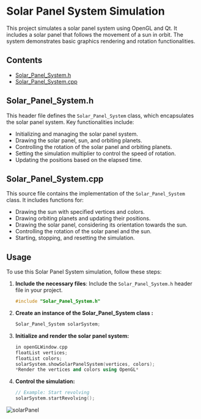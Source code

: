 # Solar Panel System Simulation

This project simulates a solar panel system using OpenGL and Qt. It includes a solar panel that follows the movement of a sun in orbit. The system demonstrates basic graphics rendering and rotation functionalities.

## Contents

- [Solar_Panel_System.h](#solar_panel_systemh)
- [Solar_Panel_System.cpp](#solar_panel_systemcpp)

## Solar_Panel_System.h

This header file defines the `Solar_Panel_System` class, which encapsulates the solar panel system. Key functionalities include:

- Initializing and managing the solar panel system.
- Drawing the solar panel, sun, and orbiting planets.
- Controlling the rotation of the solar panel and orbiting planets.
- Setting the simulation multiplier to control the speed of rotation.
- Updating the positions based on the elapsed time.

## Solar_Panel_System.cpp

This source file contains the implementation of the `Solar_Panel_System` class. It includes functions for:

- Drawing the sun with specified vertices and colors.
- Drawing orbiting planets and updating their positions.
- Drawing the solar panel, considering its orientation towards the sun.
- Controlling the rotation of the solar panel and the sun.
- Starting, stopping, and resetting the simulation.

## Usage

To use this Solar Panel System simulation, follow these steps:

1. **Include the necessary files**: Include the `Solar_Panel_System.h` header file in your project.

   ```cpp
   #include "Solar_Panel_System.h"

2. **Create an instance of the Solar_Panel_System class :**
   ```cpp
   Solar_Panel_System solarSystem;

3. **Initialize and render the solar panel system:**
   ```cpp
   in openGLWindow.cpp
   floatList vertices;
   floatList colors;
   solarSystem.showSolarPanelSystem(vertices, colors);
   *Render the vertices and colors using OpenGL*

4. **Control the simulation:**
   ```cpp
   // Example: Start revolving
   solarSystem.startRevolving();

![solarPanel](../solarPanel.png)

